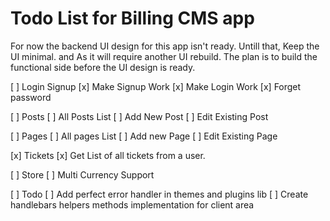 # Todo List for Billing CMS app

For now the backend UI design for this app isn't ready.
Untill that, Keep the UI minimal. and As it will require another UI rebuild.
The plan is to build the functional side before the UI design is ready.

[ ] Login Signup
    [x] Make Signup Work
    [x] Make Login Work
    [x] Forget password

[ ] Posts
    [ ] All Posts List
    [ ] Add New Post
    [ ] Edit Existing Post

[ ] Pages
    [ ] All pages List
    [ ] Add new Page
    [ ] Edit Existing Page

[x] Tickets
    [x] Get List of all tickets from a user.

[ ] Store
    [ ] Multi Currency Support

[ ] Todo
    [ ] Add perfect error handler in themes and plugins lib
    [ ] Create handlebars helpers methods implementation for client area
